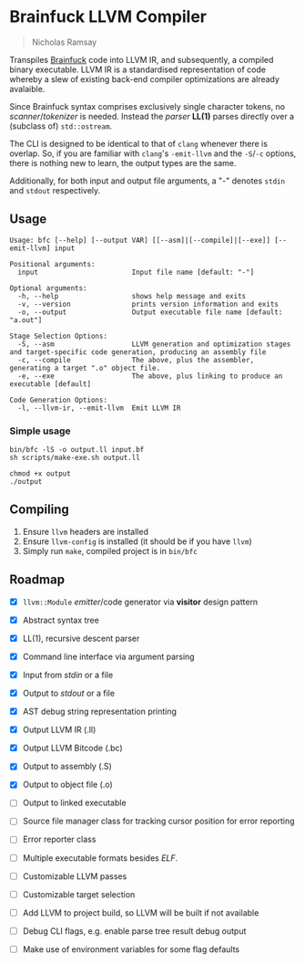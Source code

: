 # Brainfuck LLVM Compiler
> Nicholas Ramsay

Transpiles [Brainfuck](https://esolangs.org/wiki/Brainfuck) code into LLVM IR, and subsequently, a compiled binary executable. LLVM IR is a standardised representation of code whereby a slew of existing back-end compiler optimizations are already avalaible.

Since Brainfuck syntax comprises exclusively single character tokens, no *scanner*/*tokenizer* is needed. Instead the *parser* **LL(1)** parses directly over a (subclass of) `std::ostream`.

The CLI is designed to be identical to that of `clang` whenever there is overlap. So, if you are familiar with `clang`'s `-emit-llvm` and the `-S`/`-c` options, there is nothing new to learn, the output types are the same.

Additionally, for both input and output file arguments, a "-" denotes `stdin` and `stdout` respectively.

## Usage
```
Usage: bfc [--help] [--output VAR] [[--asm]|[--compile]|[--exe]] [--emit-llvm] input

Positional arguments:
  input                       Input file name [default: "-"]

Optional arguments:
  -h, --help                  shows help message and exits 
  -v, --version               prints version information and exits 
  -o, --output                Output executable file name [default: "a.out"]

Stage Selection Options:
  -S, --asm                   LLVM generation and optimization stages and target-specific code generation, producing an assembly file 
  -c, --compile               The above, plus the assembler, generating a target ".o" object file. 
  -e, --exe                   The above, plus linking to produce an executable [default]

Code Generation Options:
  -l, --llvm-ir, --emit-llvm  Emit LLVM IR 
```

### Simple usage
```
bin/bfc -lS -o output.ll input.bf
sh scripts/make-exe.sh output.ll

chmod +x output
./output
```

## Compiling
1. Ensure `llvm` headers are installed
2. Ensure `llvm-config` is installed (it should be if you have `llvm`)
3. Simply run `make`, compiled project is in `bin/bfc`

## Roadmap
- [x] `llvm::Module` *emitter*/code generator via **visitor** design pattern
- [x] Abstract syntax tree
- [x] LL(1), recursive descent parser
- [x] Command line interface via argument parsing
- [x] Input from *stdin* or a file
- [x] Output to *stdout* or a file
- [x] AST debug string representation printing 
- [x] Output LLVM IR (.ll)
- [x] Output LLVM Bitcode (.bc)
- [x] Output to assembly (.S)
- [x] Output to object file (.o)
- [ ] Output to linked executable
- [ ] Source file manager class for tracking cursor position for error reporting
- [ ] Error reporter class
- [ ] Multiple executable formats besides *ELF*.
- [ ] Customizable LLVM passes
- [ ] Customizable target selection
- [ ] Add LLVM to project build, so LLVM will be built if not available
- [ ] Debug CLI flags, e.g. enable parse tree result debug output
- [ ] Make use of environment variables for some flag defaults



